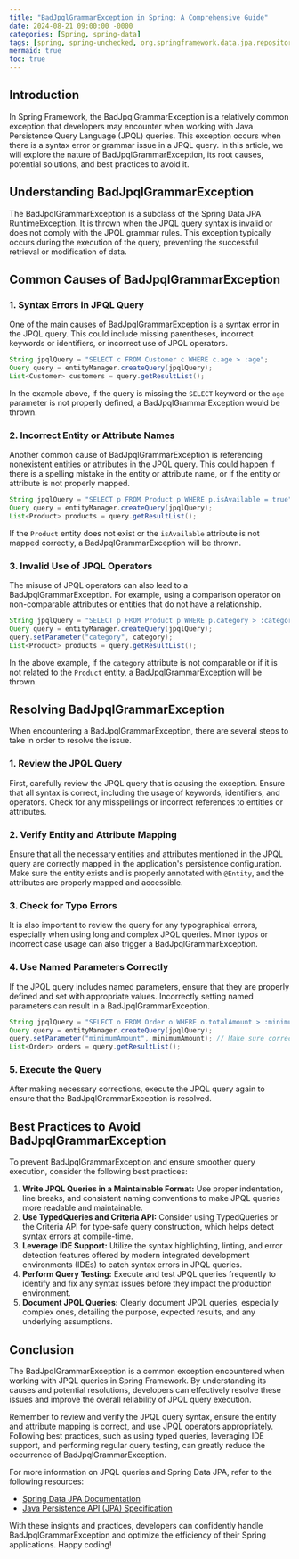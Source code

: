 ```yaml
---
title: "BadJpqlGrammarException in Spring: A Comprehensive Guide"
date: 2024-08-21 09:00:00 -0000
categories: [Spring, spring-data]
tags: [spring, spring-unchecked, org.springframework.data.jpa.repository.query]
mermaid: true
toc: true
---
```



## Introduction

In Spring Framework, the BadJpqlGrammarException is a relatively common exception that developers may encounter when working with Java Persistence Query Language (JPQL) queries. This exception occurs when there is a syntax error or grammar issue in a JPQL query. In this article, we will explore the nature of BadJpqlGrammarException, its root causes, potential solutions, and best practices to avoid it.

## Understanding BadJpqlGrammarException

The BadJpqlGrammarException is a subclass of the Spring Data JPA RuntimeException. It is thrown when the JPQL query syntax is invalid or does not comply with the JPQL grammar rules. This exception typically occurs during the execution of the query, preventing the successful retrieval or modification of data.

## Common Causes of BadJpqlGrammarException

### 1. Syntax Errors in JPQL Query

One of the main causes of BadJpqlGrammarException is a syntax error in the JPQL query. This could include missing parentheses, incorrect keywords or identifiers, or incorrect use of JPQL operators.

```java
String jpqlQuery = "SELECT c FROM Customer c WHERE c.age > :age";
Query query = entityManager.createQuery(jpqlQuery);
List<Customer> customers = query.getResultList();
```

In the example above, if the query is missing the `SELECT` keyword or the `age` parameter is not properly defined, a BadJpqlGrammarException would be thrown.

### 2. Incorrect Entity or Attribute Names

Another common cause of BadJpqlGrammarException is referencing nonexistent entities or attributes in the JPQL query. This could happen if there is a spelling mistake in the entity or attribute name, or if the entity or attribute is not properly mapped.

```java
String jpqlQuery = "SELECT p FROM Product p WHERE p.isAvailable = true";
Query query = entityManager.createQuery(jpqlQuery);
List<Product> products = query.getResultList();
```

If the `Product` entity does not exist or the `isAvailable` attribute is not mapped correctly, a BadJpqlGrammarException will be thrown.

### 3. Invalid Use of JPQL Operators

The misuse of JPQL operators can also lead to a BadJpqlGrammarException. For example, using a comparison operator on non-comparable attributes or entities that do not have a relationship.

```java
String jpqlQuery = "SELECT p FROM Product p WHERE p.category > :category";
Query query = entityManager.createQuery(jpqlQuery);
query.setParameter("category", category);
List<Product> products = query.getResultList();
```

In the above example, if the `category` attribute is not comparable or if it is not related to the `Product` entity, a BadJpqlGrammarException will be thrown.

## Resolving BadJpqlGrammarException

When encountering a BadJpqlGrammarException, there are several steps to take in order to resolve the issue.

### 1. Review the JPQL Query

First, carefully review the JPQL query that is causing the exception. Ensure that all syntax is correct, including the usage of keywords, identifiers, and operators. Check for any misspellings or incorrect references to entities or attributes.

### 2. Verify Entity and Attribute Mapping

Ensure that all the necessary entities and attributes mentioned in the JPQL query are correctly mapped in the application's persistence configuration. Make sure the entity exists and is properly annotated with `@Entity`, and the attributes are properly mapped and accessible.

### 3. Check for Typo Errors

It is also important to review the query for any typographical errors, especially when using long and complex JPQL queries. Minor typos or incorrect case usage can also trigger a BadJpqlGrammarException.

### 4. Use Named Parameters Correctly

If the JPQL query includes named parameters, ensure that they are properly defined and set with appropriate values. Incorrectly setting named parameters can result in a BadJpqlGrammarException.

```java
String jpqlQuery = "SELECT o FROM Order o WHERE o.totalAmount > :minimumAmount";
Query query = entityManager.createQuery(jpqlQuery);
query.setParameter("minimumAmount", minimumAmount); // Make sure correct parameter name is used
List<Order> orders = query.getResultList();
```

### 5. Execute the Query

After making necessary corrections, execute the JPQL query again to ensure that the BadJpqlGrammarException is resolved.

## Best Practices to Avoid BadJpqlGrammarException

To prevent BadJpqlGrammarException and ensure smoother query execution, consider the following best practices:

1. **Write JPQL Queries in a Maintainable Format:** Use proper indentation, line breaks, and consistent naming conventions to make JPQL queries more readable and maintainable.
2. **Use TypedQueries and Criteria API:** Consider using TypedQueries or the Criteria API for type-safe query construction, which helps detect syntax errors at compile-time.
3. **Leverage IDE Support:** Utilize the syntax highlighting, linting, and error detection features offered by modern integrated development environments (IDEs) to catch syntax errors in JPQL queries.
4. **Perform Query Testing:** Execute and test JPQL queries frequently to identify and fix any syntax issues before they impact the production environment.
5. **Document JPQL Queries:** Clearly document JPQL queries, especially complex ones, detailing the purpose, expected results, and any underlying assumptions.

## Conclusion

The BadJpqlGrammarException is a common exception encountered when working with JPQL queries in Spring Framework. By understanding its causes and potential resolutions, developers can effectively resolve these issues and improve the overall reliability of JPQL query execution.

Remember to review and verify the JPQL query syntax, ensure the entity and attribute mapping is correct, and use JPQL operators appropriately. Following best practices, such as using typed queries, leveraging IDE support, and performing regular query testing, can greatly reduce the occurrence of BadJpqlGrammarException.

For more information on JPQL queries and Spring Data JPA, refer to the following resources:

- [Spring Data JPA Documentation](https://docs.spring.io/spring-data/jpa/docs/current/reference/html/#reference)
- [Java Persistence API (JPA) Specification](https://jakarta.ee/specifications/persistence/2.2/javax-persistence-api-2.2.pdf)

With these insights and practices, developers can confidently handle BadJpqlGrammarException and optimize the efficiency of their Spring applications. Happy coding!

